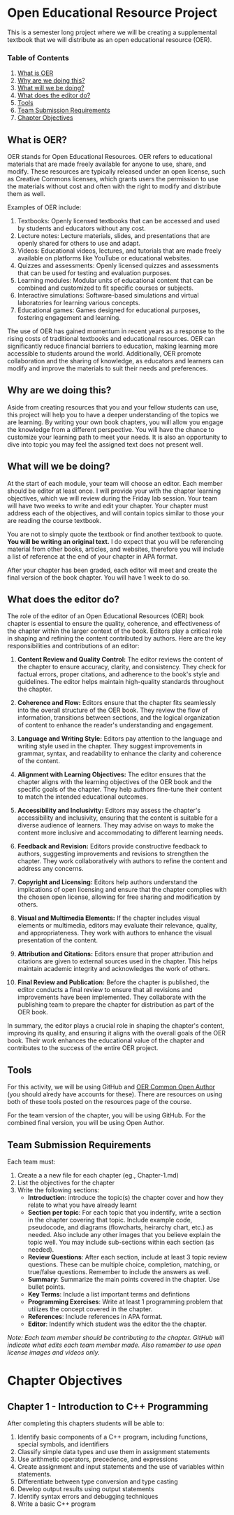 # Open Educational Resource Project

This is a semester long project where we will be creating a supplemental textbook that we will distribute as an open educational resource (OER).

### Table of Contents
1. [What is  OER](#what-is-oer)
1. [Why are we doing this?](#why-are-we-doing-this)
1. [What will we be doing?](#what-will-we-be-doing)
1. [What does the editor do?](#what-does-the-editor-do)
1. [Tools](#tools)
1. [Team Submission Requirements](#team-submission-requirements)
1. [Chapter Objectives](#chapter-objectives)

## What is OER?

OER stands for Open Educational Resources. OER refers to educational materials that are made freely available for anyone to use, share, and modify. These resources are typically released under an open license, such as Creative Commons licenses, which grants users the permission to use the materials without cost and often with the right to modify and distribute them as well.

Examples of OER include:

1. Textbooks: Openly licensed textbooks that can be accessed and used by students and educators without any cost.
2. Lecture notes: Lecture materials, slides, and presentations that are openly shared for others to use and adapt.
3. Videos: Educational videos, lectures, and tutorials that are made freely available on platforms like YouTube or educational websites.
4. Quizzes and assessments: Openly licensed quizzes and assessments that can be used for testing and evaluation purposes.
5. Learning modules: Modular units of educational content that can be combined and customized to fit specific courses or subjects.
6. Interactive simulations: Software-based simulations and virtual laboratories for learning various concepts.
7. Educational games: Games designed for educational purposes, fostering engagement and learning.

The use of OER has gained momentum in recent years as a response to the rising costs of traditional textbooks and educational resources. OER can significantly reduce financial barriers to education, making learning more accessible to students around the world. Additionally, OER promote collaboration and the sharing of knowledge, as educators and learners can modify and improve the materials to suit their needs and preferences.

## Why are we doing this?

Aside from creating resources that you and your fellow students can use, this project will help you to have a deeper understanding of the topics we are learning. By writing your own book chapters, you will allow you engage the knowledge from a different perspective. You will have the chance to customize your learning path to meet your needs. It is also an opportunity to dive into topic you may feel the assigned text does not present well.

## What will we be doing?

At the start of each module, your team will choose an editor. Each member should be editor at least once. I will provide your with the chapter learning objectives, which we will review during the Friday lab session. Your team will have two weeks to write and edit your chapter. Your chapter must address each of the objectives, and will contain topics similar to those your are reading the course textbook. 

You are not to simply quote the textbook or find another textbook to quote. **You will be writing an original text.** I do expect that you will be referencing material from other books, articles, and websites, therefore you will include a list of reference at the end of your chapter in APA format. 

After your chapter has been graded, each editor will meet and create the final version of the book chapter. You will have 1 week to do so.

## What does the editor do?
The role of the editor of an Open Educational Resources (OER) book chapter is essential to ensure the quality, coherence, and effectiveness of the chapter within the larger context of the book. Editors play a critical role in shaping and refining the content contributed by authors. Here are the key responsibilities and contributions of an editor:

1. **Content Review and Quality Control:** The editor reviews the content of the chapter to ensure accuracy, clarity, and consistency. They check for factual errors, proper citations, and adherence to the book's style and guidelines. The editor helps maintain high-quality standards throughout the chapter.

2. **Coherence and Flow:** Editors ensure that the chapter fits seamlessly into the overall structure of the OER book. They review the flow of information, transitions between sections, and the logical organization of content to enhance the reader's understanding and engagement.

3. **Language and Writing Style:** Editors pay attention to the language and writing style used in the chapter. They suggest improvements in grammar, syntax, and readability to enhance the clarity and coherence of the content.

4. **Alignment with Learning Objectives:** The editor ensures that the chapter aligns with the learning objectives of the OER book and the specific goals of the chapter. They help authors fine-tune their content to match the intended educational outcomes.

5. **Accessibility and Inclusivity:** Editors may assess the chapter's accessibility and inclusivity, ensuring that the content is suitable for a diverse audience of learners. They may advise on ways to make the content more inclusive and accommodating to different learning needs.

6. **Feedback and Revision:** Editors provide constructive feedback to authors, suggesting improvements and revisions to strengthen the chapter. They work collaboratively with authors to refine the content and address any concerns.

7. **Copyright and Licensing:** Editors help authors understand the implications of open licensing and ensure that the chapter complies with the chosen open license, allowing for free sharing and modification by others.

8. **Visual and Multimedia Elements:** If the chapter includes visual elements or multimedia, editors may evaluate their relevance, quality, and appropriateness. They work with authors to enhance the visual presentation of the content.

9. **Attribution and Citations:** Editors ensure that proper attribution and citations are given to external sources used in the chapter. This helps maintain academic integrity and acknowledges the work of others.

10. **Final Review and Publication:** Before the chapter is published, the editor conducts a final review to ensure that all revisions and improvements have been implemented. They collaborate with the publishing team to prepare the chapter for distribution as part of the OER book.

In summary, the editor plays a crucial role in shaping the chapter's content, improving its quality, and ensuring it aligns with the overall goals of the OER book. Their work enhances the educational value of the chapter and contributes to the success of the entire OER project.

## Tools

For this activity, we will be using GitHub and [OER Common Open Author](https://oercommons.org/authoring-overview) (you should alredy have accounts for these). There are resources on using both of these tools posted on the resources page of the course. 

For the team version of the chapter, you will be using GitHub. For the combined final version, you will be using Open Author. 

## Team Submission Requirements

Each team must:
1. Create a a new file for each chapter (eg., Chapter-1.md)
2. List the objectives for the chapter
3. Write the following sections:
    - **Introduction**: introduce the topic(s) the chapter cover and how they relate to what you have already learnt
    - **Section per topic**: For each topic that you indentify, write a section in the chapter covering that topic. Include example code, pseudocode, and diagrams (flowcharts, heirarchy chart, etc.) as needed. Also include any other images that you believe explain the topic well. You may include sub-sections within each section (as needed).
    - **Review Questions**: After each section, include at least 3 topic review questions. These can be multiple choice, completion, matching, or true/false questions. Remember to include the answers as well.
    - **Summary**: Summarize the main points covered in the chapter. Use bullet points.
    - **Key Terms**: Include a list important terms and defintions
    - **Programming Exercises**: Write at least 1 programming problem that utilizes the concept covered in the chapter.
    - **References**: Include references in APA format.
    - **Editor**: Indentify which student was the editor the the chapter.

*Note: Each team member should be contributing to the chapter. GitHub will indicate what edits each team member made. Also remember to use open license images and videos only.*

# Chapter Objectives

## Chapter 1 - Introduction to C++ Programming
After completing this chapters students will be able to:
1. Identify basic components of a C++ program, including functions, special symbols, and identifiers
2. Classify simple data types and use them in assignment statements
3. Use arithmetic operators, precedence, and expressions
4. Create assignment and input statements and the use of variables within statements.
5. Differentiate between type conversion and type casting
6. Develop output results using output statements
7. Identify syntax errors and debugging techniques
8. Write a basic C++ program

